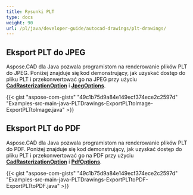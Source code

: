 ```yaml
---
title: Rysunki PLT
type: docs
weight: 90
url: /pl/java/developer-guide/autocad-drawings/plt-drawings/
---
```


## **Eksport PLT do JPEG**

Aspose.CAD dla Java pozwala programistom na renderowanie plików PLT do JPEG. Poniżej znajduje się kod demonstrujący, jak uzyskać dostęp do pliku PLT i przekonwertować go na JPEG przy użyciu [**CadRasterizationOption**](https://reference.aspose.com/cad/java/com.aspose.cad.imageoptions/CadRasterizationOptions) i [**JpegOptions**](https://reference.aspose.com/cad/java/com.aspose.cad.imageoptions/JpegOptions).

{{< gist "aspose-com-gists" "49c1b75d9a84e149ecf374ece2c2597d" "Examples-src-main-java-PLTDrawings-ExportPLTtoImage-ExportPLTtoImage.java" >}}

## **Eksport PLT do PDF**

Aspose.CAD dla Java pozwala programistom na renderowanie plików PLT do PDF. Poniżej znajduje się kod demonstrujący, jak uzyskać dostęp do pliku PLT i przekonwertować go na PDF przy użyciu [**CadRasterizationOption**](https://reference.aspose.com/cad/java/com.aspose.cad.imageoptions/CadRasterizationOptions) i [**PdfOptions**](https://reference.aspose.com/cad/java/com.aspose.cad.imageoptions/PdfOptions).

{{< gist "aspose-com-gists" "49c1b75d9a84e149ecf374ece2c2597d" "Examples-src-main-java-PLTDrawings-ExportPLTtoPDF-ExportPLTtoPDF.java" >}}
